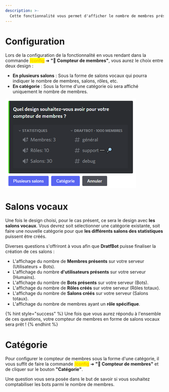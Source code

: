 ```yaml
---
description: >-
  Cette fonctionnalité vous permet d'afficher le nombre de membres présents sur votre serveur.
---
```


# Configuration

Lors de la configuration de la fonctionnalité en vous rendant dans la commande <mark style="color:orange;">/config</mark> ➜ **"🧮 Compteur de membres"**, vous aurez le choix entre deux design :

- **En plusieurs salons** : Sous la forme de salons vocaux qui pourra indiquer le nombre de membres, salons, rôles, etc.
- **En catégorie** : Sous la forme d'une catégorie où sera affiché uniquement le nombre de membres.

![Aperçu de la question](../.gitbook/assets/membercount/membercount1.png)

# Salons vocaux

Une fois le design choisi, pour le cas présent, ce sera le design avec **les salons vocaux**. Vous devrez soit sélectionner une catégorie existante, soit faire une nouvelle catégorie pour que **les différents salons des statistiques** puissent être créés.

Diverses questions s'offriront à vous afin que **DratfBot** puisse finaliser la création de ces salons :

- L'affichage du nombre de **Membres présents** sur votre serveur (Utilisateurs + Bots).
- L'affichage du nombre **d'utilisateurs présents** sur votre serveur (Humains).
- L'affichage du nombre de **Bots présents** sur votre serveur (Bots).
- L'affichage du nombre de **Rôles créés** sur votre serveur (Rôles totaux).
- L'affichage du nombre de **Salons créés** sur votre serveur (Salons totaux).
- L'affichage du nombre de membres ayant un **rôle spécifique**.

{% hint style="success" %}
Une fois que vous aurez répondu à l'ensemble de ces questions, votre compteur de membres en forme de salons vocaux sera prêt !
{% endhint %}

# Catégorie

Pour configurer le compteur de membres sous la forme d'une catégorie, il vous suffit de faire la commande <mark style="color:orange;">/config</mark> ➜ **"🧮 Compteur de membres"** et de cliquer sur le bouton **"Catégorie"**.

Une question vous sera posée dans le but de savoir si vous souhaitez comptabiliser les bots parmi le nombre de membres.
